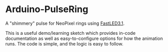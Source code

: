 # Arduino-PulseRing
A "shimmery" pulse for NeoPixel rings using [FastLED3.1](https://github.com/FastLED/FastLED/tree/FastLED3.1).

This is a useful demo/learning sketch which provides in-code documentation as well as easy-to-configure options
for how the animation runs. The code is simple, and the logic is easy to follow.
